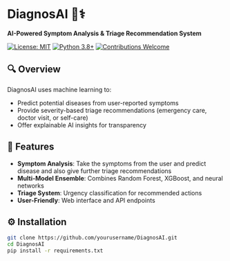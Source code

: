 # DiagnosAI 🤖⚕️

**AI-Powered Symptom Analysis & Triage Recommendation System**

[![License: MIT](https://img.shields.io/badge/License-MIT-yellow.svg)](https://opensource.org/licenses/MIT)
[![Python 3.8+](https://img.shields.io/badge/Python-3.8%2B-blue.svg)](https://www.python.org/downloads/)
[![Contributions Welcome](https://img.shields.io/badge/Contributions-Welcome-brightgreen.svg)](CONTRIBUTING.md)

## 🔍 Overview
DiagnosAI uses machine learning to:
- Predict potential diseases from user-reported symptoms
- Provide severity-based triage recommendations (emergency care, doctor visit, or self-care)
- Offer explainable AI insights for transparency

## 🚀 Features
- **Symptom Analysis**: Take the symptoms from the user and predict disease and also give further triage recommendations 
- **Multi-Model Ensemble**: Combines Random Forest, XGBoost, and neural networks
- **Triage System**: Urgency classification for recommended actions
- **User-Friendly**: Web interface and API endpoints

## ⚙️ Installation
```bash
git clone https://github.com/yourusername/DiagnosAI.git
cd DiagnosAI
pip install -r requirements.txt
```

